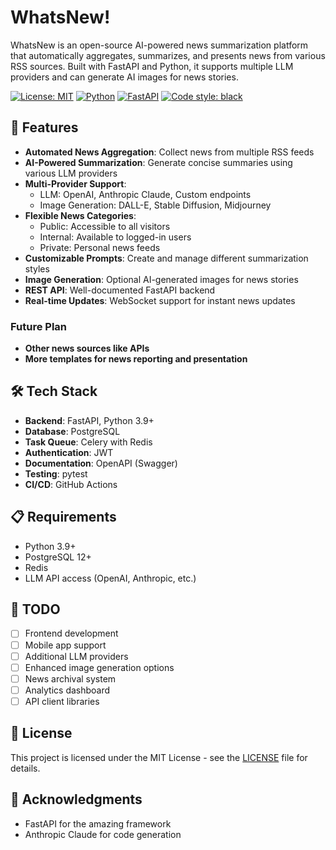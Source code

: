 # WhatsNew!

WhatsNew is an open-source AI-powered news summarization platform that automatically aggregates, summarizes, and presents news from various RSS sources. Built with FastAPI and Python, it supports multiple LLM providers and can generate AI images for news stories.

[![License: MIT](https://img.shields.io/badge/License-MIT-yellow.svg)](https://opensource.org/licenses/MIT)
[![Python](https://img.shields.io/badge/python-3.9+-blue.svg)](https://www.python.org/downloads/)
[![FastAPI](https://img.shields.io/badge/FastAPI-0.100.0+-00a393.svg)](https://fastapi.tiangolo.com)
[![Code style: black](https://img.shields.io/badge/code%20style-black-000000.svg)](https://github.com/psf/black)

## 🚀 Features

- **Automated News Aggregation**: Collect news from multiple RSS feeds
- **AI-Powered Summarization**: Generate concise summaries using various LLM providers
- **Multi-Provider Support**: 
  - LLM: OpenAI, Anthropic Claude, Custom endpoints
  - Image Generation: DALL-E, Stable Diffusion, Midjourney
- **Flexible News Categories**:
  - Public: Accessible to all visitors
  - Internal: Available to logged-in users
  - Private: Personal news feeds
- **Customizable Prompts**: Create and manage different summarization styles
- **Image Generation**: Optional AI-generated images for news stories
- **REST API**: Well-documented FastAPI backend
- **Real-time Updates**: WebSocket support for instant news updates

### Future Plan
- **Other news sources like APIs**
- **More templates for news reporting and presentation**

## 🛠 Tech Stack

- **Backend**: FastAPI, Python 3.9+
- **Database**: PostgreSQL
- **Task Queue**: Celery with Redis
- **Authentication**: JWT
- **Documentation**: OpenAPI (Swagger)
- **Testing**: pytest
- **CI/CD**: GitHub Actions

## 📋 Requirements

- Python 3.9+
- PostgreSQL 12+
- Redis
- LLM API access (OpenAI, Anthropic, etc.)


## 📝 TODO

- [ ] Frontend development
- [ ] Mobile app support
- [ ] Additional LLM providers
- [ ] Enhanced image generation options
- [ ] News archival system
- [ ] Analytics dashboard
- [ ] API client libraries

## 📄 License

This project is licensed under the MIT License - see the [LICENSE](LICENSE) file for details.

## 💐 Acknowledgments

- FastAPI for the amazing framework
- Anthropic Claude for code generation



